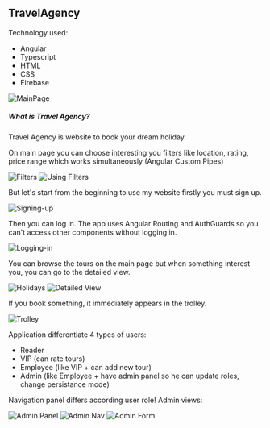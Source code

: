 TravelAgency
---

Technology used:
- Angular
- Typescript
- HTML
- CSS
- Firebase

![MainPage](readmeFiles/mainPage.png)

##### What is Travel Agency?
Travel Agency is website to book your dream holiday. 

On main page you can choose interesting you filters like location,
rating, price range which works simultaneously (Angular Custom Pipes)

![Filters](readmeFiles/filters.png)
![Using Filters](readmeFiles/filters.png)

But let's start from the beginning to use my website firstly you must sign up.

![Signing-up](readmeFiles/signingUp.png)

Then you can log in.
The app uses Angular Routing and AuthGuards so you can't access other components without logging in.


![Logging-in](readmeFiles/signingIn.png)

You can browse the tours on the main page but when something interest you, you can go to the detailed view.

![Holidays](readmeFiles/holidays.png)
![Detailed View](readmeFiles/detailedView.png)

If you book something, it immediately appears in the trolley.

![Trolley](readmeFiles/trolley.png)

Application differentiate 4 types of users:
- Reader
- VIP (can rate tours)
- Employee (like VIP + can add new tour)
- Admin (like Employee + have admin panel so he can update roles, change persistance mode)

Navigation panel differs according user role!
Admin views:

![Admin Panel](readmeFiles/adminPanel.png)
![Admin Nav](readmeFiles/adminNav.png)
![Admin Form](readmeFiles/adminForm.png)



